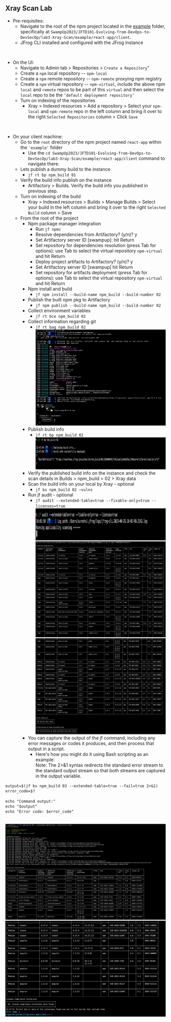 ## Xray Scan Lab
- Pre-requisites:
  - Navigate to the root of the npm project located in the [example](example) folder, specifically at 
    `SwampUp2023/JFTD101-Evolving-from-DevOps-to-DevSecOp/lab3-Xray-Scan/example/react-app/client`.
  - JFrog CLI installed and configured with the JFrog instance

<br/>

- On the UI:
  - Navigate to Admin tab > Repositories > `Create a Repository`"
  - Create a `npm` local repository -- `npm-local`
  - Create a `npm` remote repository -- `npm-remote` proxying npm registry
  - Create a `npm` virtual repository -- `npm-virtual`, include the above npm `local` and `remote` repos to be part of this `virtual` and then select the `local` repo to be the `‘default deployment repository’`
  - Turn on indexing of the repositories
    - Xray > Indexed resources > Add a repository > Select your `npm-local` and `npm-remote` repo in the left column 
      and bring it over to the right `Selected Repositories` column > Click `Save`

<br/>

- On your client machine: 
  - Go to the `root` directory of the npm project named `react-app` within the `'example'` folder
    - Use the  `cd SwampUp2023/JFTD101-Evolving-from-DevOps-to-DevSecOp/lab3-Xray-Scan/example/react-app/client` command to navigate there.
  - Lets publish a dummy build to the instance
    - `jf rt bp npm_build 01`
  - Verify the build info publish on the instance
    - Artifactory > Builds. Verify the build info you published in previous step.
  - Turn on indexing of the build
    - Xray > Indexed resources > Builds > Manage Builds > Select your build in the left column and bring it over to  the  right `Selected Build` column > Save
  - From the root of the project
    - Npm package manager integration
      - Run `jf npmc`
      - Resolve dependencies from Artifactory? (y/n)? y
      - Set Artifactory server ID [swampup]: hit Return
      - Set repository for dependencies resolution (press Tab for options): use Tab to select the virtual repository 
        `npm-virtual` and hit Return
      - Deploy project artifacts to Artifactory? (y/n)? y
      - Set Artifactory server ID [swampup] hit Return
      - Set repository for artifacts deployment (press Tab for options): use Tab to select the virtual repository 
        `npm-virtual` and hit Return
    - Npm install and build
      - `jf npm install --build-name npm_build --build-number 02`
    - Publish the built npm pkg to Artifactory
      - `jf npm publish --build-name npm_build --build-number 02`
    - Collect environment variables
      - `jf rt bce npm_build 02`
    - Collect information regarding git
      - `jf rt bag npm_build 02`
        <br/>
        <img src="jf_npm_publish_to_rt.png" alt="jf npm publish to RT" width="600" height="300">   
    - Publish build info
      - `jf rt bp npm_build 02`
        <br/>
        <img src="jf_rt_bp.png" alt="jf rt build-publish" width="600" height="100">
    - Verify the published build info on the instance and check the scan details in Builds > npm_build > 02 > Xray data
    - Scan the build info on your local by Xray - optional
      - `jf bs npm_build 02 –vulns`
    - Run jf audit - optional
      - `jf audit --extended-table=true --fixable-only=true --licenses=true`
        <br/>
        <img src="jf_audit1.png" alt="jf audit" width="600" height="100">
        <img src="jf_audit2.png" alt="jf audit" width="600" height="300">
        <img src="jf_audit3.png" alt="jf audit" width="600" height="300">
    - You can capture the output of the jf command, including any error messages or codes it produces, and then 
      process that output in a script. 
      - Here's how you might do it using Bash scripting as an example:
        <br/> Note: The 2>&1 syntax redirects the standard error stream to the standard output stream so that both 
        streams are captured in the output variable.
```text
output=$(jf bs npm_build 03 --extended-table=true --fail=true 2>&1)
error_code=$?

echo "Command output:"
echo "$output"
echo "Error code: $error_code"
```
<br/>
<img src="capture_jf_output_and_error_code_1.png" alt="jf output ,error code, error message" width="600" height="300">
<img src="capture_jf_output_and_error_code_2.png" alt="jf output ,error code, error message" width="600" height="300">




